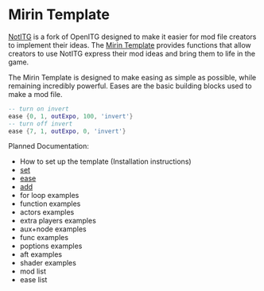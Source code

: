 # Mirin Template
[NotITG](https://notitg.heysora.net) is a fork of OpenITG designed to make it easier for mod file creators to implement their ideas. The [Mirin Template](https://www.github.com/XeroOl/notitg-mirin) provides functions that allow creators to use NotITG express their mod ideas and bring them to life in the game.

The Mirin Template is designed to make easing as simple as possible, while remaining incredibly powerful. Eases are the basic building blocks used to make a mod file.

```lua
-- turn on invert
ease {0, 1, outExpo, 100, 'invert'}
-- turn off invert
ease {7, 1, outExpo, 0, 'invert'}
```

Planned Documentation:
* How to set up the template (Installation instructions)
* [set](docs/set.md)
* [ease](docs/ease.md)
* [add](docs/ease.md#add)
* for loop examples
* function examples
* actors examples
* extra players examples
* aux+node examples
* func examples
* poptions examples
* aft examples
* shader examples
* mod list
* ease list
